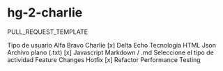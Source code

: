 # hg-2-charlie

PULL_REQUEST_TEMPLATE

Tipo de usuario
 Alfa
 Bravo
 Charlie [x]
 Delta
 Echo
Tecnología
 HTML
 Json
 Archivo plano (.txt) [x]
 Javascript
 Markdown / .md
Seleccione el tipo de actividad
 Feature
 Changes
 Hotfix [x]
 Refactor
 Performance
 Testing

